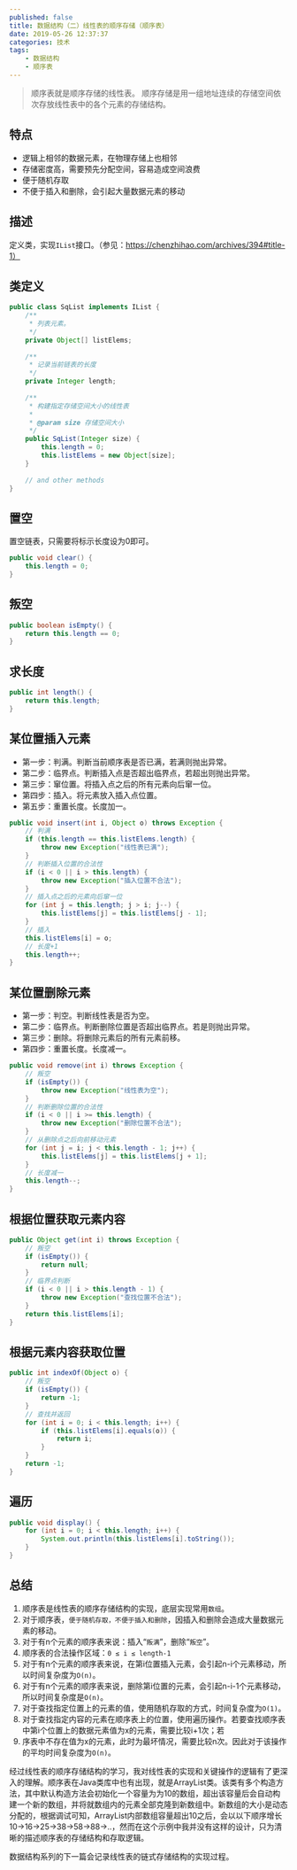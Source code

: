```yaml
---
published: false
title: 数据结构（二）线性表的顺序存储（顺序表）
date: 2019-05-26 12:37:37
categories: 技术
tags: 
    - 数据结构
    - 顺序表
---
```


> 顺序表就是顺序存储的线性表。
> 顺序存储是用一组地址连续的存储空间依次存放线性表中的各个元素的存储结构。

## 特点

- 逻辑上相邻的数据元素，在物理存储上也相邻
- 存储密度高，需要预先分配空间，容易造成空间浪费
- 便于随机存取
- 不便于插入和删除，会引起大量数据元素的移动

## 描述
定义类，实现`IList`接口。（参见：https://chenzhihao.com/archives/394#title-1）

## 类定义

```java
public class SqList implements IList {
    /**
     * 列表元素。
     */
    private Object[] listElems;
 
    /**
     * 记录当前链表的长度
     */
    private Integer length;
 
    /**
     * 构建指定存储空间大小的线性表
     *
     * @param size 存储空间大小
     */
    public SqList(Integer size) {
        this.length = 0;
        this.listElems = new Object[size];
    }
 
    // and other methods
}
```

## 置空
置空链表，只需要将标示长度设为0即可。
```java
public void clear() {
    this.length = 0;
}
```
## 叛空
```java
public boolean isEmpty() {
    return this.length == 0;
}
```
## 求长度
```java
public int length() {
    return this.length;
}
```
## 某位置插入元素

- 第一步：判满。判断当前顺序表是否已满，若满则抛出异常。
- 第二步：临界点。判断插入点是否超出临界点，若超出则抛出异常。
- 第三步：窜位置。将插入点之后的所有元素向后窜一位。
- 第四步：插入。将元素放入插入点位置。
- 第五步：重置长度。长度加一。

```java
public void insert(int i, Object o) throws Exception {
    // 判满
    if (this.length == this.listElems.length) {
        throw new Exception("线性表已满");
    }
    // 判断插入位置的合法性
    if (i < 0 || i > this.length) {
        throw new Exception("插入位置不合法");
    }
    // 插入点之后的元素向后窜一位
    for (int j = this.length; j > i; j--) {
        this.listElems[j] = this.listElems[j - 1];
    }
    // 插入
    this.listElems[i] = o;
    // 长度+1
    this.length++;
}
```
## 某位置删除元素
- 第一步：判空。判断线性表是否为空。
- 第二步：临界点。判断删除位置是否超出临界点。若是则抛出异常。
- 第三步：删除。将删除元素后的所有元素前移。
- 第四步：重置长度。长度减一。

```java
public void remove(int i) throws Exception {
    // 叛空
    if (isEmpty()) {
        throw new Exception("线性表为空");
    }
    // 判断删除位置的合法性
    if (i < 0 || i >= this.length) {
        throw new Exception("删除位置不合法");
    }
    // 从删除点之后向前移动元素
    for (int j = i; j < this.length - 1; j++) {
        this.listElems[j] = this.listElems[j + 1];
    }
    // 长度减一
    this.length--;
}
```
## 根据位置获取元素内容
```java
public Object get(int i) throws Exception {
    // 叛空
    if (isEmpty()) {
        return null;
    }
    // 临界点判断
    if (i < 0 || i > this.length - 1) {
        throw new Exception("查找位置不合法");
    }
    return this.listElems[i];
}
```
## 根据元素内容获取位置
```java
public int indexOf(Object o) {
    // 叛空
    if (isEmpty()) {
        return -1;
    }
    // 查找并返回
    for (int i = 0; i < this.length; i++) {
        if (this.listElems[i].equals(o)) {
            return i;
        }
    }
    return -1;
}
```
## 遍历
```java
public void display() {
    for (int i = 0; i < this.length; i++) {
        System.out.println(this.listElems[i].toString());
    }
}
```

## 总结
1. 顺序表是线性表的顺序存储结构的实现，底层实现常用`数组`。
2. 对于顺序表，`便于随机存取，不便于插入和删除`，因插入和删除会造成大量数据元素的移动。
3. 对于有n个元素的顺序表来说：插入“`叛满`”，删除“`叛空`”。
4. 顺序表的合法操作区域：`0 ≤ i ≤ length-1`
5. 对于有n个元素的顺序表来说，在第i位置插入元素，会引起n-i个元素移动，所以时间复杂度为`O(n)`。
6. 对于有n个元素的顺序表来说，删除第i位置的元素，会引起n-i-1个元素移动，所以时间复杂度是`O(n)`。
7. 对于查找指定位置上的元素的值，使用随机存取的方式，时间复杂度为`O(1)`。
8. 对于查找指定内容的元素在顺序表上的位置，使用遍历操作。若要查找顺序表中第i个位置上的数据元素值为x的元素，需要比较i+1次；若
9. 序表中不存在值为x的元素，此时为最坏情况，需要比较n次。因此对于该操作的平均时间复杂度为`O(n)`。

经过线性表的顺序存储结构的学习，我对线性表的实现和关键操作的逻辑有了更深入的理解。顺序表在Java类库中也有出现，就是ArrayList类。该类有多个构造方法，其中默认构造方法会初始化一个容量为为10的数组，超出该容量后会自动构建一个新的数组，并将就数组内的元素全部克隆到新数组中。新数组的大小是动态分配的，根据调试可知，ArrayList内部数组容量超出10之后，会以以下顺序增长10->16->25->38->58->88->..，然而在这个示例中我并没有这样的设计，只为清晰的描述顺序表的存储结构和存取逻辑。

数据结构系列的下一篇会记录线性表的链式存储结构的实现过程。
